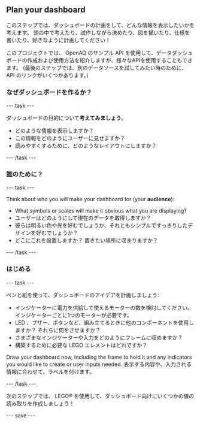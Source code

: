 ## Plan your dashboard

このステップでは、ダッシュボードの計画をして、どんな情報を表示したいかを考えます。 頭の中で考えたり、試作しながら決めたり、図を描いたり、仕様を書いたり、好きなように計画してください！

このプロジェクトでは、 OpenAQ のサンプル API を使用して、データダッシュボードの作成および使用方法を紹介しますが、様々なAPIを使用することもできます。 (最後のステップでは、別のデータソースを試してみたい時のために、 API のリンクがいくつかあります。)

### なぜダッシュボードを作るか？

--- task ---

ダッシュボードの目的について**考えてみましょう**。

+ どのような情報を表示しますか？
+ この情報をどのようにユーザーに見せますか？
+ 読みやすくするために、どのようなレイアウトにしますか？


--- /task ---

### 誰のために？

--- task ---

Think about who you will make your dashboard for (your **audience**):

+ What symbols or scales will make it obvious what you are displaying?
+ ユーザーはどのようにして現在のデータを取得しますか？
+ 彼らは明るい色や光を好むでしょうか、それともシンプルですっきりしたデザインを好むでしょうか？
+ どこにこれを設置しますか？ 置きたい場所に収まりますか？

--- /task ---

### はじめる

--- task ---

ペンと紙を使って、ダッシュボードのアイデアを計画しましょう:

+ インジケーターに電力を供給して使えるモーターの数を検討してください。インジケーターごとに1つのモーターが必要です。
+ LED 、ブザー、ボタンなど、組み立てるときに他のコンポーネントを使用しますか？ それらに何をさせますか？
+ さまざまなインジケーターや入力をどのようにフレームに収めますか？
+ 構築するために必要な LEGO エレメントはどれですか？

Draw your dashboard now, including the frame to hold it and any indicators you would like to create or user inputs needed. 表示する内容や、入力される情報に合わせて、ラベルを付けます。

--- /task ---

次のステップでは、 LEGO® を使用して、ダッシュボード向けにいくつかの値の読み取りを作成しましょう！


--- save ---

